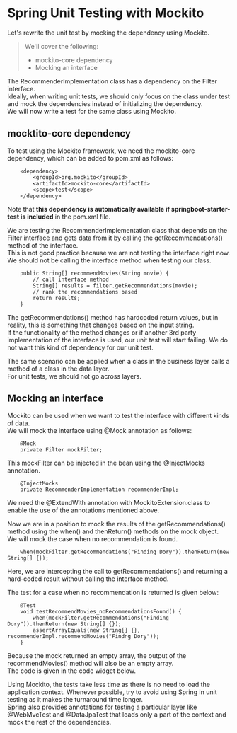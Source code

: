 # Spring Unit Testing with Mockito

Let's rewrite the unit test by mocking the dependency using Mockito.

> We'll cover the following:
>
> - mockito-core dependency
> - Mocking an interface

The RecommenderImplementation class has a dependency on the Filter interface.  
 Ideally, when writing unit tests, we should only focus on the class under test and mock the dependencies instead of initializing the dependency.  
 We will now write a test for the same class using Mockito.

## mocktito-core dependency

To test using the Mockito framework, we need the mockito-core dependency, which can be added to pom.xml as follows:

        <dependency>
            <groupId>org.mockito</groupId>
            <artifactId>mockito-core</artifactId>
            <scope>test</scope>
        </dependency>

Note that **this dependency is automatically available if springboot-starter-test is included** in the pom.xml file.

We are testing the RecommenderImplementation class that depends on the Filter interface and gets data from it by calling the getRecommendations() method of the interface.  
 This is not good practice because we are not testing the interface right now.  
 We should not be calling the interface method when testing our class.

        public String[] recommendMovies(String movie) {
            // call interface method
            String[] results = filter.getRecommendations(movie);
            // rank the recommendations based
            return results;
        }

The getRecommendations() method has hardcoded return values, but in reality, this is something that changes based on the input string.  
 If the functionality of the method changes or if another 3rd party implementation of the interface is used, our unit test will start failing. We do not want this kind of dependency for our unit test.

The same scenario can be applied when a class in the business layer calls a method of a class in the data layer.  
For unit tests, we should not go across layers.

## Mocking an interface

Mockito can be used when we want to test the interface with different kinds of data.  
 We will mock the interface using @Mock annotation as follows:

        @Mock
        private Filter mockFilter;

This mockFilter can be injected in the bean using the @InjectMocks annotation.

        @InjectMocks
        private RecommenderImplementation recommenderImpl;

We need the @ExtendWith annotation with MockitoExtension.class to enable the use of the annotations mentioned above.

Now we are in a position to mock the results of the getRecommendations() method using the when() and thenReturn() methods on the mock object.  
 We will mock the case when no recommendation is found.

        when(mockFilter.getRecommendations("Finding Dory")).thenReturn(new String[] {});

Here, we are intercepting the call to getRecommendations() and returning a hard-coded result without calling the interface method.

The test for a case when no recommendation is returned is given below:

        @Test
        void testRecommendMovies_noRecommendationsFound() {
            when(mockFilter.getRecommendations("Finding Dory")).thenReturn(new String[] {});
            assertArrayEquals(new String[] {}, recommenderImpl.recommendMovies("Findng Dory"));
        }

Because the mock returned an empty array, the output of the recommendMovies() method will also be an empty array.  
 The code is given in the code widget below.

Using Mockito, the tests take less time as there is no need to load the application context. Whenever possible, try to avoid using Spring in unit testing as it makes the turnaround time longer.  
 Spring also provides annotations for testing a particular layer like @WebMvcTest and @DataJpaTest that loads only a part of the context and mock the rest of the dependencies.
